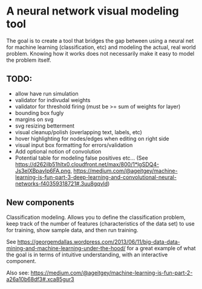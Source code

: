 # A neural network visual modeling tool

The goal is to create a tool that bridges the gap between using a neural net for machine learning (classification, etc) and modeling the actual, real world problem. Knowing how it works does not necessarily make it easy to model the problem itself.

## TODO:
* allow have run simulation
* validator for indivudal weights
* validator for threshold firing (must be >= sum of weights for layer)
* bounding box fugly
* margins on svg
* svg resizing betterment
* visual cleanup/polish (overlapping text, labels, etc)
* hover highlighting for nodes/edges when editing on right side
* visual input box formatting for errors/validation
* Add optional notion of convolution
* Potential table for modeling false positives etc... (See https://d262ilb51hltx0.cloudfront.net/max/800/1*lgSDQ4-Js3elXBpavIp6FA.png, https://medium.com/@ageitgey/machine-learning-is-fun-part-3-deep-learning-and-convolutional-neural-networks-f40359318721#.3uu8gqvld)

## New components

Classification modeling. Allows you to define the classification problem, keep track of the number of features (characteristics of the data set) to use for training, show sample data, and then run training.

See https://georgemdallas.wordpress.com/2013/06/11/big-data-data-mining-and-machine-learning-under-the-hood/ for a great example of what the goal is in terms of intuitive understanding, with an interactive component.

Also see: https://medium.com/@ageitgey/machine-learning-is-fun-part-2-a26a10b68df3#.xca85gur3
